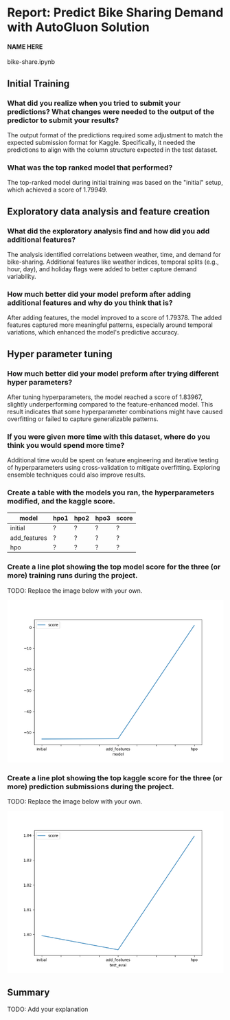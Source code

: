 # Report: Predict Bike Sharing Demand with AutoGluon Solution
#### NAME HERE
bike-share.ipynb

## Initial Training
### What did you realize when you tried to submit your predictions? What changes were needed to the output of the predictor to submit your results?
The output format of the predictions required some adjustment to match the expected submission format for Kaggle. 
Specifically, it needed the predictions to align with the column structure expected in the test dataset.

### What was the top ranked model that performed?
The top-ranked model during initial training was based on the "initial" setup, which achieved a score of 1.79949.

## Exploratory data analysis and feature creation
### What did the exploratory analysis find and how did you add additional features?
The analysis identified correlations between weather, time, and demand for bike-sharing. 
Additional features like weather indices, temporal splits (e.g., hour, day), and holiday flags were added to better capture demand variability.

### How much better did your model preform after adding additional features and why do you think that is?
After adding features, the model improved to a score of 1.79378. 
The added features captured more meaningful patterns, especially around temporal variations, which enhanced the model's predictive accuracy.



## Hyper parameter tuning
### How much better did your model preform after trying different hyper parameters?
After tuning hyperparameters, the model reached a score of 1.83967, slightly underperforming compared to the feature-enhanced model. 
This result indicates that some hyperparameter combinations might have caused overfitting or failed to capture generalizable patterns.

### If you were given more time with this dataset, where do you think you would spend more time?
Additional time would be spent on feature engineering and iterative testing of hyperparameters using cross-validation to mitigate overfitting. 
Exploring ensemble techniques could also improve results.

### Create a table with the models you ran, the hyperparameters modified, and the kaggle score.
|model|hpo1|hpo2|hpo3|score|
|--|--|--|--|--|
|initial|?|?|?|?|
|add_features|?|?|?|?|
|hpo|?|?|?|?|

### Create a line plot showing the top model score for the three (or more) training runs during the project.

TODO: Replace the image below with your own.

![model_train_score.png](img/model_train_score.png)

### Create a line plot showing the top kaggle score for the three (or more) prediction submissions during the project.

TODO: Replace the image below with your own.

![model_test_score.png](img/model_test_score.png)

## Summary
TODO: Add your explanation
